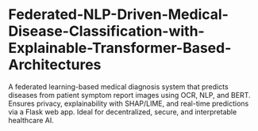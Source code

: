 # Federated-NLP-Driven-Medical-Disease-Classification-with-Explainable-Transformer-Based-Architectures
A federated learning-based medical diagnosis system that predicts diseases from patient symptom report images using OCR, NLP, and BERT. Ensures privacy, explainability with SHAP/LIME, and real-time predictions via a Flask web app. Ideal for decentralized, secure, and interpretable healthcare AI.
